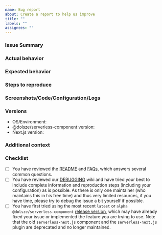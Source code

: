 ```yaml
---
name: Bug report
about: Create a report to help us improve
title: ""
labels: ""
assignees: ""
---
```


<!-- Thank you for submitting a bug report! Please use the below template to help structure your report. Try to fill out as many details as you can, as Next.js configuration can differ a lot. -->

### Issue Summary

<!-- A short summary of what the bug or issue is. -->

### Actual behavior

<!-- A clear and concise description of what actually happened. -->

### Expected behavior

<!-- A clear and concise description of what you expected to happen. Please compare against the Next.js local server even if it's behavior may not be the most robust or handle the most edge cases, as we would like to keep in parity with it. -->

### Steps to reproduce

<!-- Add steps to reproduce the actual behavior. Please try to fill this as specific as possible, it will help us diagnose the issue faster. If you have a GH repo to share a minimal reproduction, that's even better :) -->

### Screenshots/Code/Configuration/Logs

<!-- If applicable, add screenshots or a minimal repro (e.g code or configuration snippet or repository) to help explain your problem. If you have a runtime issue from Lambda/CloudFront, please check CloudWatch logs (note that Lambda@Edge logs are in a region closest to where you access CloudFront - NOT necessarily in `us-east-1` where the original Lambda is created) and post any logs or stacktraces if possible. See here for how to check logs: https://docs.aws.amazon.com/AmazonCloudFront/latest/DeveloperGuide/lambda-edge-testing-debugging.html#lambda-edge-identifying-function-errors. If you have a build or deploy issue, please run with serverless --debug and post the logs. Please also post your serverless.yml. -->

### Versions

<!-- Please add your OS from where you are deploying (e.g Mac, Windows, Ubuntu via GitHub CI) and @dolsze/serverless-component and Next.js versions below. Note that only the last sub-versions within the last two major version of Next.js are officially tested and supported. -->

- OS/Environment:
- @dolsze/serverless-component version:
- Next.js version:

### Additional context

<!-- Add any other context about the problem here. -->

### Checklist

<!-- Please review the following checklist before submitting the issue. -->

- [ ] You have reviewed the [README](https://github.com/serverless-nextjs/serverless-next.js/blob/master/README.md) and [FAQs](https://github.com/serverless-nextjs/serverless-next.js#faq), which answers several common questions.
- [ ] You have reviewed our [DEBUGGING](https://github.com/serverless-nextjs/serverless-next.js/wiki/Debugging-Issues) wiki and have tried your best to include complete information and reproduction steps (including your configuration) as is possible. As there is only one maintainer (who maintains this in his free time) and thus very limited resources, if you have time, please try to debug the issue a bit yourself if possible.
- [ ] You have first tried using the most recent `latest` or `alpha` `@dolsze/serverless-component` [release version](https://github.com/serverless-nextjs/serverless-next.js/releases), which may have already fixed your issue or implemented the feature you are trying to use. Note that the old `serverless-next.js` component and the `serverless-next.js` plugin are deprecated and no longer maintained.

